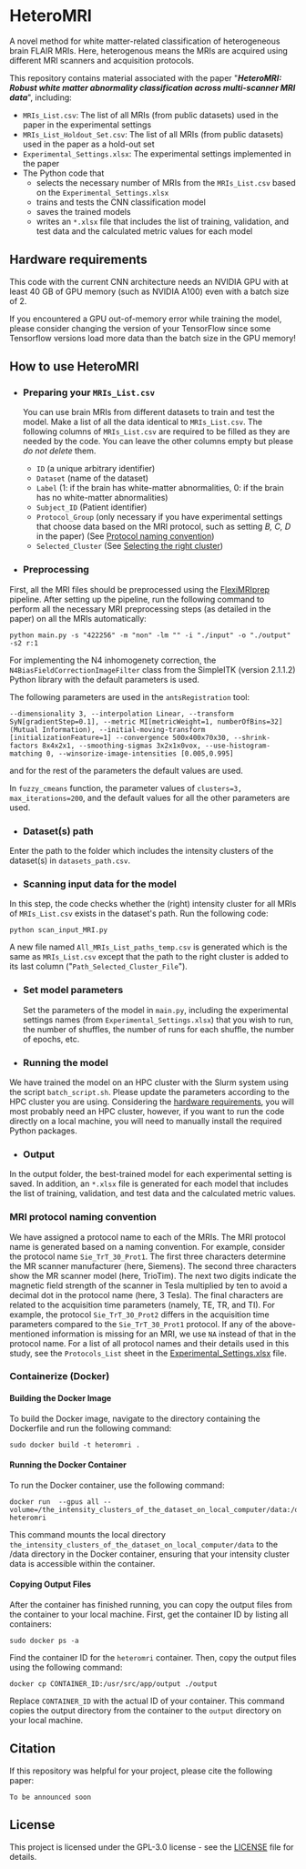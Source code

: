 # HeteroMRI
A novel method for white matter-related classification of heterogeneous brain FLAIR MRIs. Here, heterogenous means the MRIs are acquired using different MRI scanners and acquisition protocols.

This repository contains material associated with the paper "***HeteroMRI: Robust white matter abnormality classification across multi-scanner MRI data***", including:

- `MRIs_List.csv`: The list of all MRIs (from public datasets) used in the paper in the experimental settings
- `MRIs_List_Holdout_Set.csv`: The list of all MRIs (from public datasets) used in the paper as a hold-out set
- `Experimental_Settings.xlsx`: The experimental settings implemented in the paper
- The Python code that
  - selects the necessary number of MRIs from the `MRIs_List.csv` based on the `Experimental_Settings.xlsx`
  - trains and tests the CNN classification model
  - saves the trained models
  - writes an `*.xlsx` file that includes the list of training, validation, and test data and the calculated metric values for each model

## Hardware requirements

This code with the current CNN architecture needs an NVIDIA GPU with at least 40 GB of GPU memory (such as NVIDIA A100) even with a batch size of 2. 

If you encountered a GPU out-of-memory error while training the model, please consider changing the version of your TensorFlow since some Tensorflow versions load more data than the batch size in the GPU memory!


## How to use HeteroMRI
  - ### Preparing your `MRIs_List.csv`
    You can use brain MRIs from different datasets to train and test the model. Make a list of all the data identical to `MRIs_List.csv`. The following columns of `MRIs_List.csv` are required to be filled as they are needed by the code. You can leave the other columns empty but please _do not delete_ them. 
    + `ID` (a unique arbitrary identifier)
    + `Dataset` (name of the dataset)
    + `Label` (1: if the brain has white-matter abnormalities, 0: if the brain has no white-matter abnormalities)
    + `Subject_ID` (Patient identifier)
    + `Protocol_Group` (only necessary if you have experimental settings that choose data based on the MRI protocol, such as setting _B, C, D_ in the paper) (See [Protocol naming convention](https://github.com/ul-mds/HeteroMRI#Protocol-naming-convention))
    + `Selected_Cluster` (See [Selecting the right cluster](https://github.com/ul-mds/HeteroMRI#Selecting-the-right-cluster))
   
    
  - ### Preprocessing
First, all the MRI files should be preprocessed using the [FlexiMRIprep](https://github.com/ul-mds/FlexiMRIprep) pipeline. After setting up the pipeline, run the following command to perform all the necessary MRI preprocessing steps (as detailed in the paper) on all the MRIs automatically:
```
python main.py -s "422256" -m "non" -lm "" -i "./input" -o "./output" -s2 r:1
```
For implementing the N4 inhomogenety correction, the `N4BiasFieldCorrectionImageFilter` class from the SimpleITK (version 2.1.1.2)  Python library with the default parameters is used.

The following parameters are used in the `antsRegistration` tool: 
```
--dimensionality 3, --interpolation Linear, --transform SyN[gradientStep=0.1], --metric MI[metricWeight=1, numberOfBins=32] (Mutual Information), --initial-moving-transform [initializationFeature=1] --convergence 500x400x70x30, --shrink-factors 8x4x2x1, --smoothing-sigmas 3x2x1x0vox, --use-histogram-matching 0, --winsorize-image-intensities [0.005,0.995]
```
and for the rest of the parameters the default values are used. 

In `fuzzy_cmeans` function, the parameter values of `clusters=3, max_iterations=200`, and the default values for all the other parameters are used. 

- ### Dataset(s) path
Enter the path to the folder which includes the intensity clusters of the dataset(s) in `datasets_path.csv`.

- ### Scanning input data for the model
In this step, the code checks whether the (right) intensity cluster for all MRIs of `MRIs_List.csv` exists in the dataset's path. Run the following code:
```
python scan_input_MRI.py
```
A new file named `All_MRIs_List_paths_temp.csv` is generated which is the same as `MRIs_List.csv` except that the path to the right cluster is added to its last column ("`Path_Selected_Cluster_File`").

- ### Set model parameters
  Set the parameters of the model in `main.py`, including the experimental settings names (from `Experimental_Settings.xlsx`) that you wish to run, the number of shuffles, the number of runs for each shuffle, the number of epochs, etc.
- ### Running the model
We have trained the model on an HPC cluster with the Slurm system using the script `batch_script.sh`. Please update the parameters according to the HPC cluster you are using.
Considering the [hardware requirements](https://github.com/ul-mds/HeteroMRI#hardware-requirements), you will most probably need an HPC cluster, however, if you want to run the code directly on a local machine, you will need to manually install the required Python packages.

- ### Output
In the output folder, the best-trained model for each experimental setting is saved. In addition, an `*.xlsx` file is generated for each model that includes the list of training, validation, and test data and the calculated metric values.

### MRI protocol naming convention
We have assigned a protocol name to each of the MRIs. The MRI protocol name is generated based on a naming convention. For example, consider the protocol name `Sie_TrT_30_Prot1`. The first three characters determine the MR scanner manufacturer (here, Siemens). The second three characters show the MR scanner model (here, TrioTim). The next two digits indicate the magnetic field strength of the scanner in Tesla multiplied by ten to avoid a decimal dot in the protocol name (here, 3 Tesla). The final characters are related to the acquisition time parameters (namely, TE, TR, and TI). For example, the protocol `Sie_TrT_30_Prot2` differs in the acquisition time parameters compared to the `Sie_TrT_30_Prot1` protocol. If any of the above-mentioned information is missing for an MRI, we use `NA` instead of that in the protocol name. For a list of all protocol names and their details used in this study, see the `Protocols_List` sheet in the [Experimental_Settings.xlsx](https://github.com/ul-mds/HeteroMRI/raw/refs/heads/main/Experimental_Settings.xlsx) file.

### Containerize (Docker)
#### Building the Docker Image
To build the Docker image, navigate to the directory containing the Dockerfile and run the following command:
```
sudo docker build -t heteromri .
```
#### Running the Docker Container
To run the Docker container, use the following command:
```
docker run  --gpus all --volume=/the_intensity_clusters_of_the_dataset_on_local_computer/data:/data heteromri
```
This command mounts the local directory `the_intensity_clusters_of_the_dataset_on_local_computer/data` to the /data directory in the Docker container, ensuring that your intensity cluster data is accessible within the container.

#### Copying Output Files
After the container has finished running, you can copy the output files from the container to your local machine. First, get the container ID by listing all containers:
```
sudo docker ps -a
```
Find the container ID for the `heteromri` container. Then, copy the output files using the following command:
```
docker cp CONTAINER_ID:/usr/src/app/output ./output
```
Replace `CONTAINER_ID` with the actual ID of your container. This command copies the output directory from the container to the `output` directory on your local machine.

## Citation
If this repository was helpful for your project, please cite the following paper:
```
To be announced soon
```

## License
This project is licensed under the GPL-3.0 license - see the [LICENSE](LICENSE) file for details.

